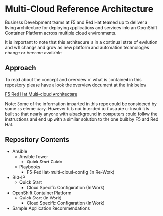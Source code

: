 # Multi-Cloud Reference Architecture

Business Development teams at F5 and Red Hat teamed up to deliver a living architecture for deploying applications and services into an OpenShift Container Platform across multiple cloud environments.

It is important to note that this architecure is in a continual state of evolution and will change and grow as new platform and automation technologies change or become available.

## Approach

To read about the concept and overview of what is contained in this repository please have a look the overview document at the link below

[F5 Red Hat Multi-cloud Architecture](https://github.com/f5devcentral/f5-bd-mcd/blob/master/Documents/F5RedHatMulticloudArchitecture.pdf "F5 Red Hat Multi-cloud Architecture")

Note: Some of the information imparted in this repo could be considered by some as elementary. However it is not intended to frustrate or insult it is built so that nearly anyone with a background in computers could follow the instructions and end up with a similar solution to the one built by F5 and Red Hat.

## Repository Contents

* Ansible
    * Ansible Tower
        * Quick Start Guide
    * Playbooks 
        * F5-RedHat-multi-cloud-config (In Re-Work)
* BIG-IP
    * Quick Start
        * Cloud Specific Configuration (In Work)
* OpenShift Container Platform
    * Quick Start (In Work)
        * Cloud Specific Configuration (In Work)
* Sample Application Recommendations


